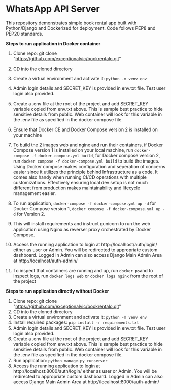 # WhatsApp API Server

This repository demonstrates simple book rental app built with Python/Django and Dockerized for deployment.
Code follows PEP8 and PEP20 standards.

**Steps to run application in Docker container**
1. Clone repo: git clone "https://github.com/exceptionalvic/bookrentalo.git"
2. CD into the cloned directory
3. Create a virtual environment and activate it: `python -m venv env`
4. Admin login details and SECRET_KEY is provided in env.txt file. Test user login also provided.
5. Create a .env file at the root of the project and add SECRET_KEY variable copied from env.txt above. This is sample best practice to hide sensitive details from public. Web container will look for this variable in the .env file as specified in the docker compose file.
6. Ensure that Docker CE and Docker Compose version 2 is installed on your machine
7. To build the 2 images web and nginx and run their containers, if Docker Compose version 1 is installed on your local machine, run `docker-compose -f docker-compose.yml build`, for Docker compose version 2, run `docker compose -f docker-compose.yml build` to build the images. Using Docker compose makes configuration and seperation of concerns easier since it utilizes the principle behind Infrastructure as a code. It comes also handy when running CI/CD operations with multiple customizations. Effectively ensuring local dev setup is not much different from production makes maintainability and lifecycle management easier.
8. To run application, `docker-compose -f docker-compose.yml up -d` for Docker Compose version 1, `docker compose -f docker-compose.yml up -d` for Version 2.
9. This will install requirements and instruct gunicorn to run the web application using Nginx as reverser proxy orchestrated by Docker Compose.
10. Access the running application to login at http://localhost/auth/login/ either as user or Admin. You will be redirected to appropriate custom dashboard. 
Logged in Admin can also access Django Main Admin Area at http://localhost/auth-admin/

11. To inspect that containers are running and up, run `docker ps`and to inspect logs, run `docker logs web` or `docker logs nginx` from the root of the project


**Steps to run application directly without Docker**
1. Clone repo: git clone "https://github.com/exceptionalvic/bookrentalo.git"
2. CD into the cloned directory
3. Create a virtual environment and activate it: `python -m venv env`
4. Install required packages: `pip install -r requirements.txt`
5. Admin login details and SECRET_KEY is provided in env.txt file. Test user login also provided.
6. Create a .env file at the root of the project and add SECRET_KEY variable copied from env.txt above. This is sample best practice to hide sensitive details from public. Web container will look for this variable in the .env file as specified in the docker compose file.
7. Run application: `python manage.py runserver`
8. Access the running application to login at http://localhost:8000/auth/login/ either as user or Admin. You will be redirected to appropriate custom dashboard. 
Logged in Admin can also access Django Main Admin Area at http://localhost:8000/auth-admin/
